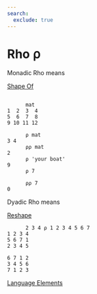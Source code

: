 ```yaml
---
search:
  exclude: true
---
```






<h1 class="heading"><span class="name">Rho</span> <span class="command">⍴</span></h1>


Monadic Rho means


[Shape Of](../primitive-functions/shape.md)
```apl

      mat
1  2  3  4
5  6  7  8
9 10 11 12

      ⍴ mat
3 4
      ⍴⍴ mat
2
      ⍴ 'your boat'
9
      ⍴ 7

      ⍴⍴ 7
0
```

Dyadic Rho means


[Reshape](../primitive-functions/reshape.md)
```apl
      2 3 4 ⍴ 1 2 3 4 5 6 7
1 2 3 4
5 6 7 1
2 3 4 5
       
6 7 1 2
3 4 5 6
7 1 2 3

```


[Language Elements](./language-elements.md)


